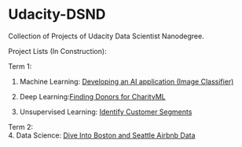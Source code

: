 # Udacity-DSND
Collection of Projects of Udacity Data Scientist Nanodegree.

Project Lists (In Construction):

Term 1:  
1. Machine Learning: [Developing an AI application (Image Classifier)](https://github.com/wenshihao1993/Udacity-DSND/tree/master/Machine%20Learning/Supervised%20Learning%20Project)

2. Deep Learning:[Finding Donors for CharityML](https://github.com/wenshihao1993/Udacity-DSND/tree/master/Deep%20Learning/Deep%20Learning%20Project)

3. Unsupervised Learning: [Identify Customer Segments](https://github.com/wenshihao1993/Udacity-DSND/tree/master/Unsupervised%20Learning/Unsupervised%20Learning%20Project)

Term 2:  
4. Data Science: [Dive Into Boston and Seattle Airbnb Data](https://github.com/wenshihao1993/Udacity-DSND/tree/master/Introduction_to_data_science)
